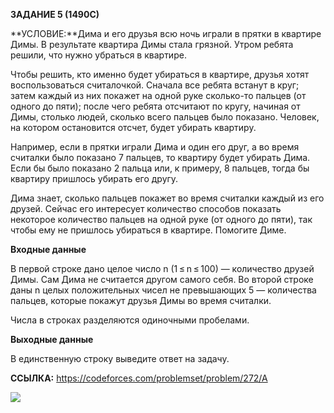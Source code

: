 **ЗАДАНИЕ 5 (1490С)**

**УСЛОВИЕ:**Дима и его друзья всю ночь играли в прятки в квартире Димы. В результате квартира Димы стала грязной. Утром ребята решили, что нужно убраться в квартире.

Чтобы решить, кто именно будет убираться в квартире, друзья хотят воспользоваться считалочкой. Сначала все ребята встанут в круг; затем каждый из них покажет на одной руке сколько-то пальцев (от одного до пяти); после чего ребята отсчитают по кругу, начиная от Димы, столько людей, сколько всего пальцев было показано. Человек, на котором остановится отсчет, будет убирать квартиру.

Например, если в прятки играли Дима и один его друг, а во время считалки было показано 7 пальцев, то квартиру будет убирать Дима. Если бы было показано 2 пальца или, к примеру, 8 пальцев, тогда бы квартиру пришлось убирать его другу.

Дима знает, сколько пальцев покажет во время считалки каждый из его друзей. Сейчас его интересует количество способов показать некоторое количество пальцев на одной руке (от одного до пяти), так чтобы ему не пришлось убираться в квартире. Помогите Диме.

**Входные данные**

В первой строке дано целое число n (1 ≤ n ≤ 100) — количество друзей Димы. Сам Дима не считается другом самого себя. Во второй строке даны n целых положительных чисел не превышающих 5 — количества пальцев, которые покажут друзья Димы во время считалки.

Числа в строках разделяются одиночными пробелами.

**Выходные данные**

В единственную строку выведите ответ на задачу.

**ССЫЛКА:** https://codeforces.com/problemset/problem/272/A

![](C:\Users\Дмитрий\Desktop\Task5-272A-result.png)
